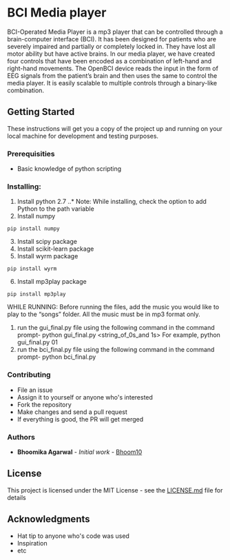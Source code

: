 # BCI Media player
BCI-Operated Media Player is a mp3 player that can be controlled through a
brain-computer interface (BCI). It has been designed for patients who are severely
impaired and partially or completely locked in. They have lost all motor ability but have
active brains. In our media player, we have created four controls that have been encoded
as a combination of left-hand and right-hand movements. The OpenBCI device reads the
input in the form of EEG signals from the patient’s brain and then uses the same to
control the media player. It is easily scalable to multiple controls through a binary-like
combination.

## Getting Started

These instructions will get you a copy of the project up and running on your local machine for development and testing purposes.

### Prerequisities
* Basic knowledge of python scripting 

### Installing:

1. Install python 2.7
..* Note: While installing, check the option to add Python to the path variable
2. Install numpy
```
pip install numpy
```
3. Install scipy package
4. Install scikit-learn package
5. Install wyrm package
```
pip install wyrm
```
6. Install mp3play package
```
pip install mp3play
```
WHILE RUNNING:
Before running the files, add the music you would like to play to the “songs” folder. All the music must be in mp3 format only. 
1. run the gui_final.py file using the following command in the command prompt-
	python gui_final.py <string_of_0s_and 1s>
For example,
python gui_final.py 01
2. run the bci_final.py file using the following command in the command prompt-
	python bci_final.py 

### Contributing
* File an issue
* Assign it to yourself or anyone who's interested 
* Fork the repository
* Make changes and send a pull request
* If everything is good, the PR will get merged



### Authors
* **Bhoomika Agarwal** - *Initial work* - [Bhoom10](https://github.com/bhoom10)


## License

This project is licensed under the MIT License - see the [LICENSE.md](https://github.com/bhoom10/bci-media-player/blob/master/LICENSE) file for details

## Acknowledgments

* Hat tip to anyone who's code was used
* Inspiration
* etc



